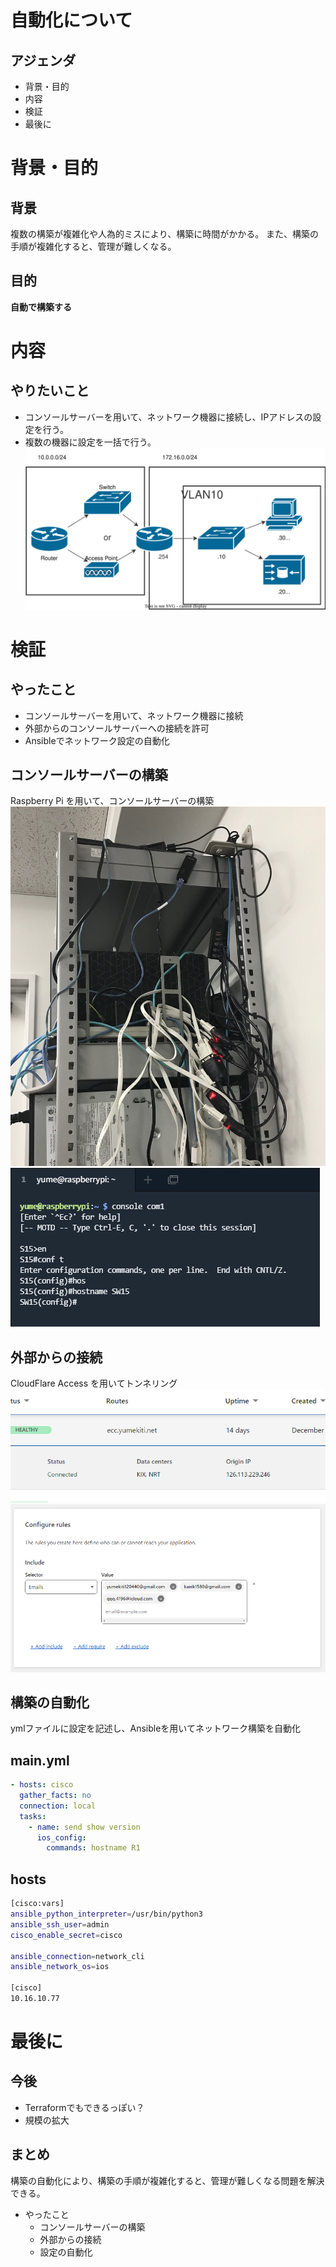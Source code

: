 
# 自動化について
## アジェンダ

- 背景・目的
- 内容
- 検証
- 最後に

# 背景・目的
## 背景
複数の構築が複雑化や人為的ミスにより、構築に時間がかかる。
また、構築の手順が複雑化すると、管理が難しくなる。
## 目的
 **自動で構築する**

# 内容
## やりたいこと
- コンソールサーバーを用いて、ネットワーク機器に接続し、IPアドレスの設定を行う。
- 複数の機器に設定を一括で行う。
![bg 80%](./assets/topology.svg)

# 検証
## やったこと
- コンソールサーバーを用いて、ネットワーク機器に接続
- 外部からのコンソールサーバーへの接続を許可
- Ansibleでネットワーク設定の自動化
## コンソールサーバーの構築

 Raspberry Pi を用いて、コンソールサーバーの構築
![bg 50%](./assets/console-1.JPG)
![bg 80%](./assets/console-2.png)
## 外部からの接続

 CloudFlare Access を用いてトンネリング
![bg 80%](./assets/cloudflare-1.png)
![bg 80%](./assets/cloudflare-2.png)
## 構築の自動化

 ymlファイルに設定を記述し、Ansibleを用いてネットワーク構築を自動化
## main.yml

```yml
- hosts: cisco
  gather_facts: no
  connection: local
  tasks:
    - name: send show version
      ios_config:
        commands: hostname R1
```
## hosts

```bash
[cisco:vars]
ansible_python_interpreter=/usr/bin/python3
ansible_ssh_user=admin
cisco_enable_secret=cisco

ansible_connection=network_cli
ansible_network_os=ios

[cisco]
10.16.10.77
```

# 最後に
## 今後

- Terraformでもできるっぽい？
- 規模の拡大
## まとめ

構築の自動化により、構築の手順が複雑化すると、管理が難しくなる問題を解決できる。

- やったこと
  - コンソールサーバーの構築
  - 外部からの接続
  - 設定の自動化

